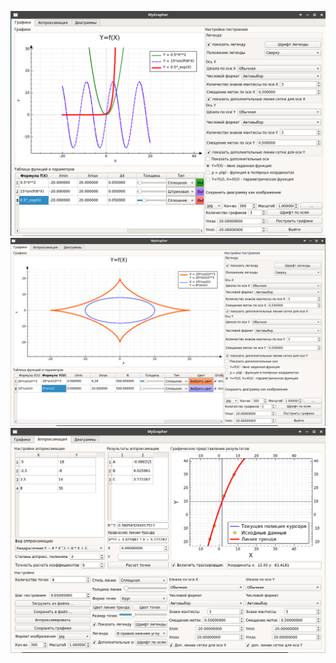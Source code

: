![Alt text](screenshot.png?raw=true "Screenshot")
![Alt text](screenshot2.png?raw=true "Screenshot2")
![Alt text](screenshot3.png?raw=true "Screenshot3")